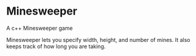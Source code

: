 Minesweeper
===========

A c++ Minesweeper game

Minesweeper lets you specify width, height, and number of mines. It also keeps track of how long you are taking.
